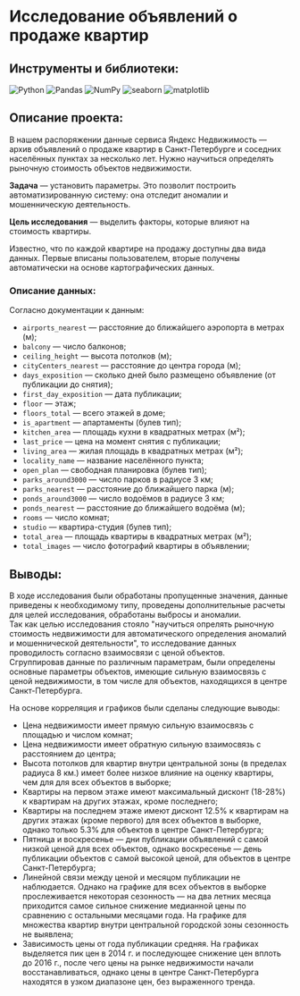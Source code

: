 # Исследование объявлений о продаже квартир

## Инструменты и библиотеки:
![Python](https://img.shields.io/badge/-Python-white?style=flat&logo=python)
![Pandas](https://img.shields.io/badge/-Pandas-white?style=flat&logo=pandas&logoColor=130754)
![NumPy](https://img.shields.io/badge/-NumPy-white?style=flat&logo=NumPy&logoColor=3366C5)
![seaborn](https://img.shields.io/badge/-seaborn-white?style=flat&logo=seaborn)
![matplotlib](https://img.shields.io/badge/-matplotlib-white?style=flat&logo=matplotlib)
## Описание проекта:
В нашем распоряжении данные сервиса Яндекc Недвижимость — архив объявлений о продаже квартир в Санкт-Петербурге и соседних населённых пунктах за несколько лет. Нужно научиться определять рыночную стоимость объектов недвижимости.    

**Задача** — установить параметры. Это позволит построить автоматизированную систему: она отследит аномалии и мошенническую деятельность.    

**Цель исследования** — выделить факторы, которые влияют на стоимость квартиры.

Известно, что по каждой квартире на продажу доступны два вида данных. Первые вписаны пользователем, вторые получены автоматически на основе картографических данных.
### Описание данных:
Согласно документации к данным:
*	`airports_nearest` — расстояние до ближайшего аэропорта в метрах (м);
*	`balcony` — число балконов;
*	`ceiling_height` — высота потолков (м);
*	`cityCenters_nearest` — расстояние до центра города (м);
*	`days_exposition` — сколько дней было размещено объявление (от публикации до снятия);
*	`first_day_exposition` — дата публикации;
*	`floor` — этаж;
*	`floors_total` — всего этажей в доме;
*	`is_apartment` — апартаменты (булев тип);
*	`kitchen_area` — площадь кухни в квадратных метрах (м²);
*	`last_price` — цена на момент снятия с публикации;
*	`living_area` — жилая площадь в квадратных метрах (м²);
*	`locality_name` — название населённого пункта;
*	`open_plan` — свободная планировка (булев тип);
*	`parks_around3000` — число парков в радиусе 3 км;
*	`parks_nearest` — расстояние до ближайшего парка (м);
*	`ponds_around3000` — число водоёмов в радиусе 3 км;
*	`ponds_nearest` — расстояние до ближайшего водоёма (м);
*	`rooms` — число комнат;
*	`studio` — квартира-студия (булев тип);
*	`total_area` — площадь квартиры в квадратных метрах (м²);
*	`total_images` — число фотографий квартиры в объявлении;

## Выводы:
В ходе исследования были обработаны пропущенные значения, данные приведены к необходимому типу, проведены дополнительные расчеты для целей исследования, обработаны выбросы и аномалии.   
Так как целью исследования стояло "научиться опрелять рыночную стоимость недвижимости для автоматического определения аномалий и мошеннической деятельности", то исследование данных проводилость согласно взаимосвязи с ценой объектов.   
Сгруппировав данные по различным параметрам, были определены основные параметры объектов, имеющие сильную взаимосвязь с ценой недвижимости, в том числе для объектов, находящихся в центре Санкт-Петербурга.

На основе корреляция и графиков были сделаны следующие выводы:
* Цена недвижимости имеет прямую сильную взаимосвязь с площадью и числом комнат; 
* Цена недвижимости имеет обратную сильную взаимосвязь с расстоянием до центра;
* Высота потолков для квартир внутри центральной зоны (в пределах радиуса 8 км.) имеет более низкое влияние на оценку квартиры, чем для для всех объектов в выборке;
* Квартиры на первом этаже имеют максимальный дисконт (18-28%) к квартирам на других этажах, кроме последнего; 
* Квартиры на последнем этаже имеют дисконт 12.5%  к квартирам на других этажах (кроме первого) для всех объектов в выборке, однако только 5.3% для объектов в центре Санкт-Петербурга;
* Пятница и воскресенье — дни публикации объявлений с самой низкой ценой для всех объектов, однако воскресенье — день публикации объектов с самой высокой ценой, для объектов в центре Санкт-Петербурга;
* Линейной связи между ценой и месяцом публикации не наблюдается. Однако на графике для всех объектов в выборке прослеживается некоторая сезонность — на два летних месяца приходится самое сильное снижение медианной цены по сравнению с остальными месяцами года. На графике для множества квартир внутри центральной городской зоны сезонность не выявлена;
* Зависимость цены от года публикации средняя. На графиках выделяется пик цен в 2014 г. и последующее снижение цен вплоть до 2016 г., после чего цены на рынке недвижимости начали восстанавливаться, однако цены в центре Санкт-Петербурга находятся в узком диапазоне цен, без выраженного тренда.